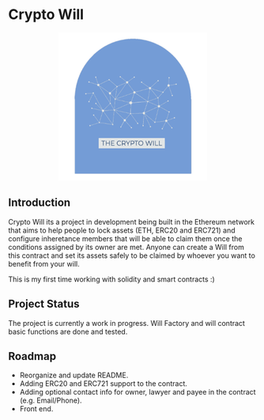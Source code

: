 # Crypto Will
<p align="center">
  <img 
    width="300"
    height="300"
    src="./images/Logo2.png?raw=true"
  >
  <text
    # Crypto Will
  >
</p>

##  Introduction

Crypto Will its a project in development being built in the Ethereum network that aims to help people to lock assets (ETH, ERC20 and ERC721) and configure inheretance members that will be able to claim them once the conditions assigned by its owner are met.
Anyone can create a Will from this contract and set its assets safely to be claimed by whoever you want to benefit from your will.

This is my first time working with solidity and smart contracts :)

## Project Status 

The project is currently a work in progress. Will Factory and will contract basic functions are done and tested.

## Roadmap

* Reorganize and update README.
* Adding ERC20 and ERC721 support to the contract.
* Adding optional contact info for owner, lawyer and payee in the contract (e.g. Email/Phone).
* Front end.
